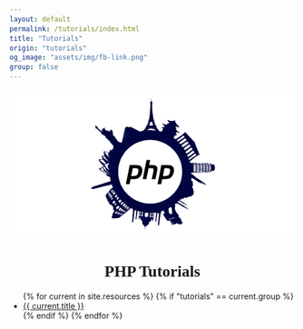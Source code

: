 ```yaml
---
layout: default
permalink: /tutorials/index.html
title: "Tutorials"
origin: "tutorials"
og_image: "assets/img/fb-link.png"
group: false
---
```

<div style="text-align:center;">
    <img src="/assets/img/fb-link.png" alt="PHP FAQ">
</div>

<h1 style="font-family:Audiowide;text-align:center">PHP Tutorials</h1>

<ul>
{% for current in site.resources %}
    {% if "tutorials" == current.group  %}
        <li>
            <a href="{{ current.url }}">{{ current.title }}</a>
        </li>
    {% endif %}
{% endfor %}
</ul>
